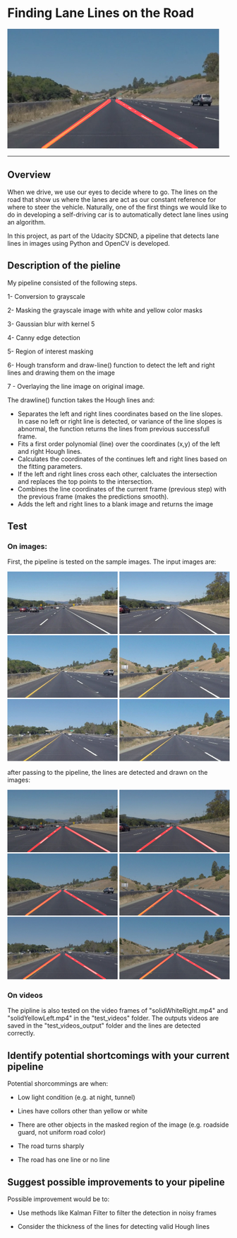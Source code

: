 # **Finding Lane Lines on the Road** 

<img src="test_images_output/solidYellowCurve.jpg" width="480" alt="Combined Image" />

---

## Overview

When we drive, we use our eyes to decide where to go. The lines on the road that show us where the lanes are act as our constant reference for where to steer the vehicle. Naturally, one of the first things we would like to do in developing a self-driving car is to automatically detect lane lines using an algorithm.

In this project, as part of the Udacity SDCND, a pipeline that detects lane lines in images using Python and OpenCV is developed.

## Description of the pieline

My pipeline consisted of the following steps.

1- Conversion to grayscale

2- Masking the grayscale image with white and yellow color masks

3- Gaussian blur with kernel 5

4- Canny edge detection

5- Region of interest masking

6- Hough transform and draw-line() function to detect the left and right lines and drawing them on the image 

7 - Overlaying the line image on original image.

The drawline() function takes the Hough lines and:

* Separates the left and right lines coordinates based on the line slopes. In case no left or right line is detected, or variance of the line slopes is abnormal, the function returns the lines from previous successfull frame.
* Fits a first order polynomial (line) over the coordinates (x,y) of the left and right Hough lines.
* Calculates the coordinates of the continues left and right lines based on the fitting parameters.
* If the left and right lines cross each other, calcluates the intersection and replaces the top points to the intersection.
* Combines the line coordinates of the current frame (previous step) with the previous frame (makes the predictions smooth).
* Adds the left and right lines to a blank image and returns the image

## Test

### On images:
First, the pipeline is tested on the sample images. The input images are:

<img src="test_images/solidWhiteCurve.jpg" width="250" alt="Combined Image" /> <img src="test_images/solidWhiteRight.jpg" width="250" alt="Combined Image" /> <img src="test_images/solidYellowCurve.jpg" width="250" alt="Combined Image" /> <img src="test_images/solidYellowCurve2.jpg" width="250" alt="Combined Image" /> <img src="test_images/solidYellowLeft.jpg" width="250" alt="Combined Image" /> <img src="test_images/whiteCarLaneSwitch.jpg" width="250" alt="Combined Image" />

after passing to the pipeline, the lines are detected and drawn on the images: 

<img src="test_images_output/solidWhiteCurve.jpg" width="250" alt="Combined Image" /> <img src="test_images_output/solidWhiteRight.jpg" width="250" alt="Combined Image" /> <img src="test_images_output/solidYellowCurve.jpg" width="250" alt="Combined Image" /> <img src="test_images_output/solidYellowCurve2.jpg" width="250" alt="Combined Image" /> <img src="test_images_output/solidYellowLeft.jpg" width="250" alt="Combined Image" /> <img src="test_images_output/whiteCarLaneSwitch.jpg" width="250" alt="Combined Image" />

### On videos

The pipline is also tested on the video frames of "solidWhiteRight.mp4" and "solidYellowLeft.mp4" in the "test_videos" folder. The outputs videos are saved in the "test_videos_output" folder and the lines are detected correctly.

## Identify potential shortcomings with your current pipeline

Potential shorcommings are when:

* Low light condition (e.g. at night, tunnel)

* Lines have collors other than yellow or white

* There are other objects in the masked region of the image (e.g. roadside guard, not uniform road color)

* The road turns sharply

* The road has one line or no line

## Suggest possible improvements to your pipeline

Possible improvement would be to:

* Use methods like Kalman Filter to filter the detection in noisy frames

* Consider the thickness of the lines for detecting valid Hough lines
